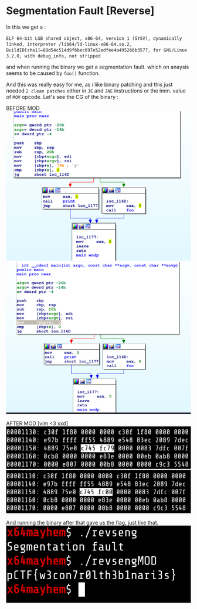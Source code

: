 # Segmentation Fault [Reverse]

In this we get a :
```
ELF 64-bit LSB shared object, x86-64, version 1 (SYSV), dynamically linked, interpreter /lib64/ld-linux-x86-64.so.2, BuildID[sha1]=89d54c514d9f6bec697e52edfee4a495266b3577, for GNU/Linux 3.2.0, with debug_info, not stripped
```

and when running the binary we get a segmentation fault. which on anaysis seems to be caused by `foo()` function.

And this was really easy for me, as i like binary patching and this just needed `2 clean patches` either in `JE` and `JNE` instructions or the imm. value of `MOV` opcode.
Let's see the CG of the binary :

BEFORE MOD
![](./_docs/1.png)
![](./_docs/2.png)

AFTER MOD [vim <3 xxd]
![](./_docs/3.png)
![](./_docs/4.png)

And running the binary after that gave us the flag, just like that. 
![](./_docs/5.png)


